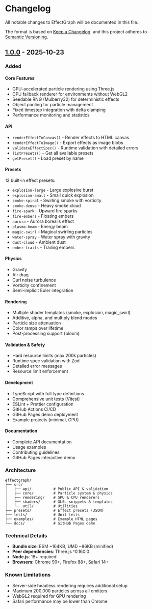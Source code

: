# Changelog

All notable changes to EffectGraph will be documented in this file.

The format is based on [Keep a Changelog](https://keepachangelog.com/en/1.0.0/),
and this project adheres to [Semantic Versioning](https://semver.org/spec/v2.0.0.html).

## [1.0.0] - 2025-10-23

### Added

#### Core Features
- GPU-accelerated particle rendering using Three.js
- CPU fallback renderer for environments without WebGL2
- Seedable RNG (Mulberry32) for deterministic effects
- Object pooling for particle management
- Fixed timestep integration with delta clamping
- Performance monitoring and statistics

#### API
- `renderEffectToCanvas()` - Render effects to HTML canvas
- `renderEffectToImage()` - Export effects as image blobs
- `validateEffectSpec()` - Runtime validation with detailed errors
- `listPresets()` - Get all available presets
- `getPreset()` - Load preset by name

#### Presets
12 built-in effect presets:
- `explosion-large` - Large explosive burst
- `explosion-small` - Small quick explosion
- `smoke-spiral` - Swirling smoke with vorticity
- `smoke-dense` - Heavy smoke cloud
- `fire-spark` - Upward fire sparks
- `fire-embers` - Floating embers
- `aurora` - Aurora borealis effect
- `plasma-beam` - Energy beam
- `magic-swirl` - Magical swirling particles
- `water-spray` - Water spray with gravity
- `dust-cloud` - Ambient dust
- `ember-trails` - Trailing embers

#### Physics
- Gravity
- Air drag
- Curl noise turbulence
- Vorticity confinement
- Semi-implicit Euler integration

#### Rendering
- Multiple shader templates (smoke, explosion, magic_swirl)
- Additive, alpha, and multiply blend modes
- Particle size attenuation
- Color ramps over lifetime
- Post-processing support (bloom)

#### Validation & Safety
- Hard resource limits (max 200k particles)
- Runtime spec validation with Zod
- Detailed error messages
- Resource limit enforcement

#### Development
- TypeScript with full type definitions
- Comprehensive unit tests (Vitest)
- ESLint + Prettier configuration
- GitHub Actions CI/CD
- GitHub Pages demo deployment
- Example projects (minimal, GPU)

#### Documentation
- Complete API documentation
- Usage examples
- Contributing guidelines
- GitHub Pages interactive demo

### Architecture

```
effectgraph/
├── src/
│   ├── api/          # Public API & validation
│   ├── core/         # Particle system & physics
│   ├── rendering/    # GPU & CPU renderers
│   ├── shaders/      # GLSL snippets & templates
│   └── util/         # Utilities
├── presets/          # Effect presets (JSON)
├── tests/            # Unit tests
├── examples/         # Example HTML pages
└── docs/             # GitHub Pages demo
```

### Technical Details

- **Bundle size**: ESM ~164KB, UMD ~86KB (minified)
- **Peer dependencies**: Three.js ^0.160.0
- **Node.js**: 18+ required
- **Browsers**: Chrome 90+, Firefox 88+, Safari 14+

### Known Limitations

- Server-side headless rendering requires additional setup
- Maximum 200,000 particles across all emitters
- WebGL2 required for GPU rendering
- Safari performance may be lower than Chrome

[1.0.0]: https://github.com/username/effectgraph/releases/tag/v1.0.0
